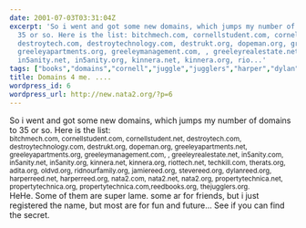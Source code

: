 ```yaml
---
date: 2001-07-03T03:31:04Z
excerpt: 'So i went and got some new domains, which jumps my number of domains to
  35 or so. Here is the list: bitchmech.com, cornellstudent.com, cornellstudent.net,
  destroytech.com, destroytechnology.com, destrukt.org, dopeman.org, greeleyapartments.net,
  greeleyapartments.org, greeleymanagement.com, , greeleyrealestate.net, in5anity.com,
  in5anity.net, in5anity.org, kinnera.net, kinnera.org, rio...'
tags: ["books","domains","cornell","juggle","jugglers","harper","dylan","kinnera","technology","greeley","reed","family"]
title: Domains 4 me. ....
wordpress_id: 6
wordpress_url: http://new.nata2.org/?p=6
---
```


So i went and got some new domains, which jumps my number of domains to 35 or so. Here is the list:<br/><small> bitchmech.com, cornellstudent.com, cornellstudent.net, destroytech.com, destroytechnology.com, destrukt.org, dopeman.org, greeleyapartments.net, greeleyapartments.org, greeleymanagement.com, , greeleyrealestate.net, in5anity.com, in5anity.net, in5anity.org, kinnera.net, kinnera.org, riottech.net, techkill.com, therats.org, adita.org, oldvd.org, ridnourfamily.org, jamiereed.org, stevereed.org, dylanreed.org, harperreed.net, harperreed.org, nata2.com, nata2.net, nata2.org, propertytechnica.net, propertytechnica.org, propertytechnica.com,reedbooks.org, thejugglers.org.</small><br/> HeHe. Some of them are super lame. some ar for friends, but i just registered the name, but most are for fun and future... See if you can find the secret. 
